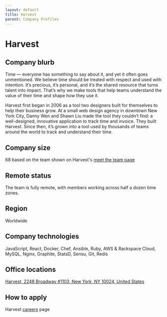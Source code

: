 ```yaml
---
layout: default
title: Harvest
parent: Company Profiles
---
```


# Harvest

## Company blurb

Time — everyone has something to say about it, and yet it often goes unmentioned. We believe time should be treated with respect and used with intention. It’s precious, it’s personal, and it’s the shared resource that turns talent into impact. That’s why we make tools that help teams understand the value of their time and shape how they use it.

Harvest first began in 2006 as a tool two designers built for themselves to help their business grow. At a small web design agency in downtown New York City, Danny Wen and Shawn Liu made the tool they couldn’t find: a well-designed, innovative application to track time and invoice. They built Harvest. Since then, it’s grown into a tool used by thousands of teams around the world to track and understand their time.

## Company size

68 based on the team shown on Harvest's [meet the team page](https://www.getharvest.com/about/meet-the-team)

## Remote status

The team is fully remote, with members working across half a dozen time zones.

## Region

Worldwide

## Company technologies

JavaScript, React, Docker, Chef, Ansible, Ruby, AWS & Rackspace Cloud, MySQL, Nginx, Graphite, StatsD, Sensu, Git, Redis

## Office locations

[Harvest, 2248 Broadway #1103, New York, NY 10024, United States](https://www.google.com/maps/place/2248+Broadway+%231103,+New+York,+NY+10024/@40.784819,-73.9811,17z/data=!3m1!4b1!4m5!3m4!1s0x89c258863d26d5a9:0x99b09e1ea9c101ea!8m2!3d40.784815!4d-73.978906)

## How to apply

Harvest [careers](https://www.getharvest.com/careers) page
